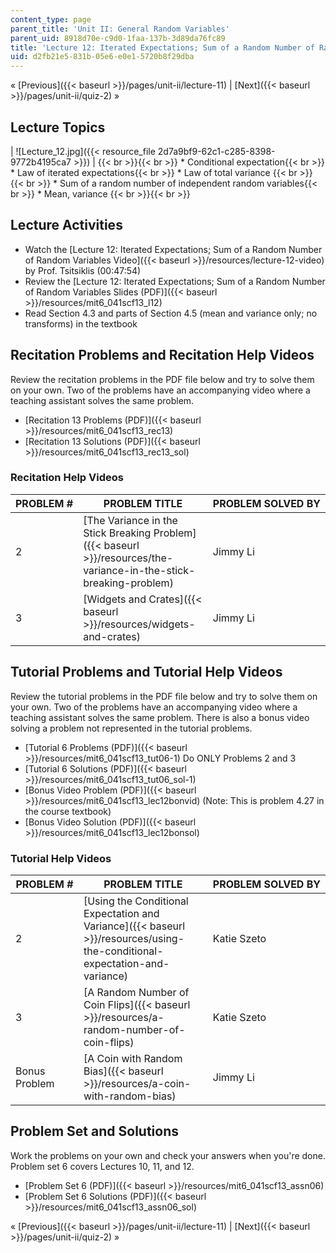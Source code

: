 ```yaml
---
content_type: page
parent_title: 'Unit II: General Random Variables'
parent_uid: 8918d70e-c9d0-1faa-137b-3d89da76fc89
title: 'Lecture 12: Iterated Expectations; Sum of a Random Number of Random Variables'
uid: d2fb21e5-831b-05e6-e0e1-5720b8f29dba
---
```


« [Previous]({{< baseurl >}}/pages/unit-ii/lecture-11) | [Next]({{< baseurl >}}/pages/unit-ii/quiz-2) »

Lecture Topics
--------------

| ![Lecture_12.jpg]({{< resource_file 2d7a9bf9-62c1-c285-8398-9772b4195ca7 >}}) |  {{< br >}}{{< br >}} *   Conditional expectation{{< br >}}    *   Law of iterated expectations{{< br >}}    *   Law of total variance {{< br >}}{{< br >}} *   Sum of a random number of independent random variables{{< br >}}    *   Mean, variance {{< br >}}{{< br >}}  

Lecture Activities
------------------

*   Watch the [Lecture 12: Iterated Expectations; Sum of a Random Number of Random Variables Video]({{< baseurl >}}/resources/lecture-12-video) by Prof. Tsitsiklis (00:47:54)
*   Review the [Lecture 12: Iterated Expectations; Sum of a Random Number of Random Variables Slides (PDF)]({{< baseurl >}}/resources/mit6_041scf13_l12)
*   Read Section 4.3 and parts of Section 4.5 (mean and variance only; no transforms) in the textbook

Recitation Problems and Recitation Help Videos
----------------------------------------------

Review the recitation problems in the PDF file below and try to solve them on your own. Two of the problems have an accompanying video where a teaching assistant solves the same problem.

*   [Recitation 13 Problems (PDF)]({{< baseurl >}}/resources/mit6_041scf13_rec13)
*   [Recitation 13 Solutions (PDF)]({{< baseurl >}}/resources/mit6_041scf13_rec13_sol)

### Recitation Help Videos

| PROBLEM # | PROBLEM TITLE | PROBLEM SOLVED BY |
| --- | --- | --- |
| 2 | [The Variance in the Stick Breaking Problem]({{< baseurl >}}/resources/the-variance-in-the-stick-breaking-problem) | Jimmy Li |
| 3 | [Widgets and Crates]({{< baseurl >}}/resources/widgets-and-crates) | Jimmy Li 

Tutorial Problems and Tutorial Help Videos
------------------------------------------

Review the tutorial problems in the PDF file below and try to solve them on your own. Two of the problems have an accompanying video where a teaching assistant solves the same problem. There is also a bonus video solving a problem not represented in the tutorial problems.

*   [Tutorial 6 Problems (PDF)]({{< baseurl >}}/resources/mit6_041scf13_tut06-1) Do ONLY Problems 2 and 3
*   [Tutorial 6 Solutions (PDF)]({{< baseurl >}}/resources/mit6_041scf13_tut06_sol-1)
*   [Bonus Video Problem (PDF)]({{< baseurl >}}/resources/mit6_041scf13_lec12bonvid) (Note: This is problem 4.27 in the course textbook)
*   [Bonus Video Solution (PDF)]({{< baseurl >}}/resources/mit6_041scf13_lec12bonsol)

### Tutorial Help Videos

| PROBLEM # | PROBLEM TITLE | PROBLEM SOLVED BY |
| --- | --- | --- |
| 2 | [Using the Conditional Expectation and Variance]({{< baseurl >}}/resources/using-the-conditional-expectation-and-variance) | Katie Szeto  |
| 3 | [A Random Number of Coin Flips]({{< baseurl >}}/resources/a-random-number-of-coin-flips) | Katie Szeto  |
| Bonus Problem | [A Coin with Random Bias]({{< baseurl >}}/resources/a-coin-with-random-bias) | Jimmy Li 

Problem Set and Solutions
-------------------------

Work the problems on your own and check your answers when you're done. Problem set 6 covers Lectures 10, 11, and 12.

*   [Problem Set 6 (PDF)]({{< baseurl >}}/resources/mit6_041scf13_assn06)
*   [Problem Set 6 Solutions (PDF)]({{< baseurl >}}/resources/mit6_041scf13_assn06_sol)

« [Previous]({{< baseurl >}}/pages/unit-ii/lecture-11) | [Next]({{< baseurl >}}/pages/unit-ii/quiz-2) »